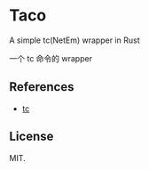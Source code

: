 # Taco

A simple tc(NetEm) wrapper in Rust

一个 tc 命令的 wrapper

## References

* [tc](https://man7.org/linux/man-pages/man8/tc.8.html)

## License

MIT.